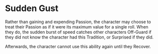 # Sudden Gust
Rather than gaining and expending Passion, the character may choose to treat their Passion as if it were its maximum value for a single roll. When they do, the sudden burst of speed catches other characters Off-Guard if they did not know the character had this Tradition, or Surprised if they did.

Afterwards, the character cannot use this ability again until they Recover.